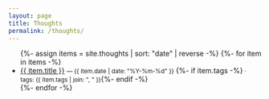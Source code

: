 ```yaml
---
layout: page
title: Thoughts
permalink: /thoughts/
---
```


<ul>
  {%- assign items = site.thoughts | sort: "date" | reverse -%}
  {%- for item in items -%}
    <li>
      <a href="{{ item.url | relative_url }}">{{ item.title }}</a>
      <small> — {{ item.date | date: "%Y-%m-%d" }}</small>
      {%- if item.tags -%}<small> · tags: {{ item.tags | join: ", " }}</small>{%- endif -%}
    </li>
  {%- endfor -%}
</ul>
